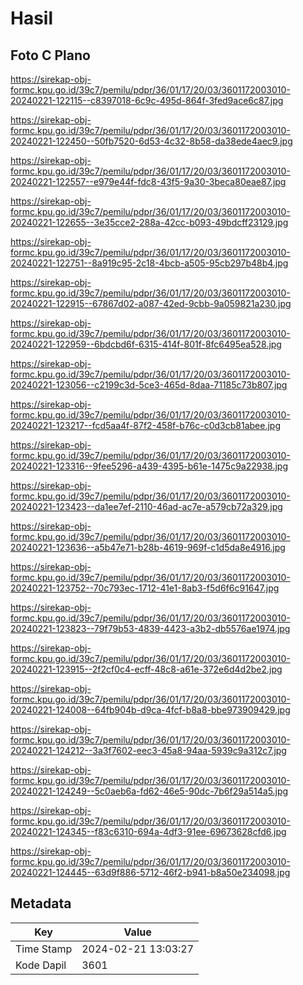 # Hasil

## Foto C Plano

https://sirekap-obj-formc.kpu.go.id/39c7/pemilu/pdpr/36/01/17/20/03/3601172003010-20240221-122115--c8397018-6c9c-495d-864f-3fed9ace6c87.jpg

https://sirekap-obj-formc.kpu.go.id/39c7/pemilu/pdpr/36/01/17/20/03/3601172003010-20240221-122450--50fb7520-6d53-4c32-8b58-da38ede4aec9.jpg

https://sirekap-obj-formc.kpu.go.id/39c7/pemilu/pdpr/36/01/17/20/03/3601172003010-20240221-122557--e979e44f-fdc8-43f5-9a30-3beca80eae87.jpg

https://sirekap-obj-formc.kpu.go.id/39c7/pemilu/pdpr/36/01/17/20/03/3601172003010-20240221-122655--3e35cce2-288a-42cc-b093-49bdcff23129.jpg

https://sirekap-obj-formc.kpu.go.id/39c7/pemilu/pdpr/36/01/17/20/03/3601172003010-20240221-122751--8a919c95-2c18-4bcb-a505-95cb297b48b4.jpg

https://sirekap-obj-formc.kpu.go.id/39c7/pemilu/pdpr/36/01/17/20/03/3601172003010-20240221-122915--67867d02-a087-42ed-9cbb-9a059821a230.jpg

https://sirekap-obj-formc.kpu.go.id/39c7/pemilu/pdpr/36/01/17/20/03/3601172003010-20240221-122959--6bdcbd6f-6315-414f-801f-8fc6495ea528.jpg

https://sirekap-obj-formc.kpu.go.id/39c7/pemilu/pdpr/36/01/17/20/03/3601172003010-20240221-123056--c2199c3d-5ce3-465d-8daa-71185c73b807.jpg

https://sirekap-obj-formc.kpu.go.id/39c7/pemilu/pdpr/36/01/17/20/03/3601172003010-20240221-123217--fcd5aa4f-87f2-458f-b76c-c0d3cb81abee.jpg

https://sirekap-obj-formc.kpu.go.id/39c7/pemilu/pdpr/36/01/17/20/03/3601172003010-20240221-123316--9fee5296-a439-4395-b61e-1475c9a22938.jpg

https://sirekap-obj-formc.kpu.go.id/39c7/pemilu/pdpr/36/01/17/20/03/3601172003010-20240221-123423--da1ee7ef-2110-46ad-ac7e-a579cb72a329.jpg

https://sirekap-obj-formc.kpu.go.id/39c7/pemilu/pdpr/36/01/17/20/03/3601172003010-20240221-123636--a5b47e71-b28b-4619-969f-c1d5da8e4916.jpg

https://sirekap-obj-formc.kpu.go.id/39c7/pemilu/pdpr/36/01/17/20/03/3601172003010-20240221-123752--70c793ec-1712-41e1-8ab3-f5d6f6c91647.jpg

https://sirekap-obj-formc.kpu.go.id/39c7/pemilu/pdpr/36/01/17/20/03/3601172003010-20240221-123823--79f79b53-4839-4423-a3b2-db5576ae1974.jpg

https://sirekap-obj-formc.kpu.go.id/39c7/pemilu/pdpr/36/01/17/20/03/3601172003010-20240221-123915--2f2cf0c4-ecff-48c8-a61e-372e6d4d2be2.jpg

https://sirekap-obj-formc.kpu.go.id/39c7/pemilu/pdpr/36/01/17/20/03/3601172003010-20240221-124008--64fb904b-d9ca-4fcf-b8a8-bbe973909429.jpg

https://sirekap-obj-formc.kpu.go.id/39c7/pemilu/pdpr/36/01/17/20/03/3601172003010-20240221-124212--3a3f7602-eec3-45a8-94aa-5939c9a312c7.jpg

https://sirekap-obj-formc.kpu.go.id/39c7/pemilu/pdpr/36/01/17/20/03/3601172003010-20240221-124249--5c0aeb6a-fd62-46e5-90dc-7b6f29a514a5.jpg

https://sirekap-obj-formc.kpu.go.id/39c7/pemilu/pdpr/36/01/17/20/03/3601172003010-20240221-124345--f83c6310-694a-4df3-91ee-69673628cfd6.jpg

https://sirekap-obj-formc.kpu.go.id/39c7/pemilu/pdpr/36/01/17/20/03/3601172003010-20240221-124445--63d9f886-5712-46f2-b941-b8a50e234098.jpg


## Metadata

| Key        | Value               |
| ---------- | ------------------- |
| Time Stamp | 2024-02-21 13:03:27 |
| Kode Dapil | 3601                |




